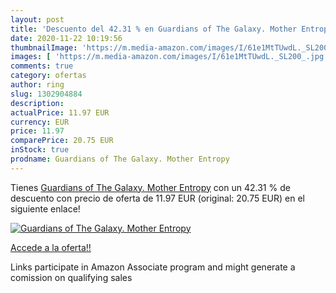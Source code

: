 ```yaml
---
layout: post
title: 'Descuento del 42.31 % en Guardians of The Galaxy. Mother Entropy'
date: 2020-11-22 10:19:56
thumbnailImage: 'https://m.media-amazon.com/images/I/61e1MtTUwdL._SL200_.jpg'
images: [ 'https://m.media-amazon.com/images/I/61e1MtTUwdL._SL200_.jpg' ]
comments: true
category: ofertas
author: ring
slug: 1302904884
description:
actualPrice: 11.97 EUR
currency: EUR
price: 11.97
comparePrice: 20.75 EUR
inStock: true
prodname: Guardians of The Galaxy. Mother Entropy
---
```


Tienes [Guardians of The Galaxy. Mother Entropy](https://www.amazon.es/dp/1302904884/?tag=tolees-21) con un 42.31 % de descuento con precio de oferta de 11.97 EUR (original: 20.75 EUR) en el siguiente enlace!

[![Guardians of The Galaxy. Mother Entropy](https://m.media-amazon.com/images/I/61e1MtTUwdL._SL200_.jpg)](https://www.amazon.es/dp/1302904884/?tag=tolees-21)

[Accede a la oferta!!](https://www.amazon.es/dp/1302904884/?tag=tolees-21)

Links participate in Amazon Associate program and might generate a comission on qualifying sales


